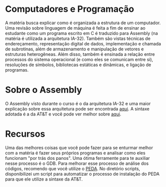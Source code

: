 # Computadores e Programação
A matéria busca explicar como é organizada a estrutura de um computador. Uma revisão sobre linguagem de máquina é feita a fim de ensinar ao estudante como um programa escrito em C é traduzido para Assembly (na matéria é utilizada a arquitetura IA-32). Também são vistas técnicas de endereçamento, representação digital de dados, implementação e chamada de subrotinas, além de armazenamento e manipulação de vetores e estruturas heterogêneas. Além disso, também é ensinada a relação entre processos do sistema operacional (e como eles se comunicam entre si), resoluções de símbolos, bibliotecas estáticas e dinâmicas, e ligação de programas.

# Sobre o Assembly
O Assembly visto durante o curso é o da arquitetura IA-32 e uma maior explicação sobre essa arquitetura pode ser encontrada [aqui](https://en.wikipedia.org/wiki/IA-32). A sintaxe adotada é a da AT&T e você pode ver melhor sobre [aqui](https://en.wikibooks.org/wiki/X86_Assembly/GAS_Syntax).

# Recursos
Uma das melhores coisas que você pode fazer para se enturmar melhor com a matéria é fazer seus próprios programas e analisar como eles funcionam "por trás dos panos". Uma ótima ferramente para te auxiliar nesse processo é o GDB. Para melhorar esse processo de análise dos códigos, recomendo que você utilize o [PEDA](https://github.com/longld/peda.git). No diretório scripts, disponibilizei um script para automatizar o processo de instalação do PEDA para que ele utilize a sintaxe da AT&T.
